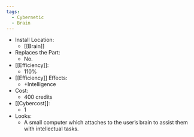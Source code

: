 ```yaml
---
tags:
  - Cybernetic
  - Brain
---
```

* Install Location:
	* [[Brain]]
* Replaces the Part:
	* No.
* [[Efficiency]]:
	* 110%
* [[Efficiency]] Effects:
	* +Intelligence
* Cost:
	* 400 credits
* [[Cybercost]]:
	* 1
* Looks:
	* A small computer which attaches to the user’s brain to assist them with intellectual tasks.